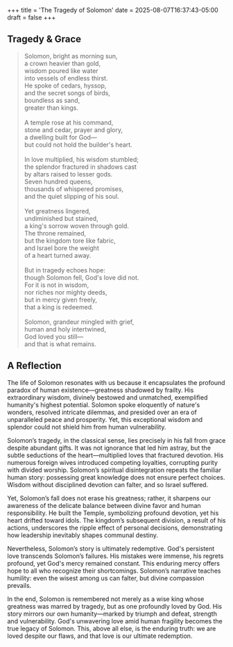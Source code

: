 +++
title = 'The Tragedy of Solomon'
date = 2025-08-07T16:37:43-05:00
draft = false
+++

## Tragedy & Grace
> <div class=noindent>Solomon, bright as morning sun,<br/>
> a crown heavier than gold,<br/>
> wisdom poured like water<br/>
> into vessels of endless thirst.<br/>
> He spoke of cedars, hyssop,<br/>
> and the secret songs of birds,<br/>
> boundless as sand,<br/>
> greater than kings.<br/><br/>
> A temple rose at his command,<br/>
> stone and cedar, prayer and glory,<br/>
> a dwelling built for God—<br/>
> but could not hold the builder's heart.<br/><br/>
> In love multiplied, his wisdom stumbled;<br/>
> the splendor fractured in shadows cast<br/>
> by altars raised to lesser gods.<br/>
> Seven hundred queens,<br/>
> thousands of whispered promises,<br/>
> and the quiet slipping of his soul.<br/><br/>
> Yet greatness lingered,<br/>
> undiminished but stained,<br/>
> a king's sorrow woven through gold.<br/>
> The throne remained,<br/>
> but the kingdom tore like fabric,<br/>
> and Israel bore the weight<br/>
> of a heart turned away.<br/><br/>
> But in tragedy echoes hope:<br/>
> though Solomon fell, God's love did not.<br/>
> For it is not in wisdom,<br/>
> nor riches nor mighty deeds,<br/>
> but in mercy given freely,<br/>
> that a king is redeemed.<br/><br/>
> Solomon, grandeur mingled with grief,<br/>
> human and holy intertwined,<br/>
> God loved you still—<br/>
> and that is what remains.

## A Reflection
The life of Solomon resonates with us because it encapsulates the profound paradox of human existence—greatness shadowed by frailty. His extraordinary wisdom, divinely bestowed and unmatched, exemplified humanity's highest potential. Solomon spoke eloquently of nature's wonders, resolved intricate dilemmas, and presided over an era of unparalleled peace and prosperity. Yet, this exceptional wisdom and splendor could not shield him from human vulnerability.

Solomon’s tragedy, in the classical sense, lies precisely in his fall from grace despite abundant gifts. It was not ignorance that led him astray, but the subtle seductions of the heart—multiplied loves that fractured devotion. His numerous foreign wives introduced competing loyalties, corrupting purity with divided worship. Solomon’s spiritual disintegration repeats the familiar human story: possessing great knowledge does not ensure perfect choices. Wisdom without disciplined devotion can falter, and so Israel suffered.

Yet, Solomon’s fall does not erase his greatness; rather, it sharpens our awareness of the delicate balance between divine favor and human responsibility. He built the Temple, symbolizing profound devotion, yet his heart drifted toward idols. The kingdom’s subsequent division, a result of his actions, underscores the ripple effect of personal decisions, demonstrating how leadership inevitably shapes communal destiny.

Nevertheless, Solomon’s story is ultimately redemptive. God's persistent love transcends Solomon’s failures. His mistakes were immense, his regrets profound, yet God's mercy remained constant. This enduring mercy offers hope to all who recognize their shortcomings. Solomon’s narrative teaches humility: even the wisest among us can falter, but divine compassion prevails.

In the end, Solomon is remembered not merely as a wise king whose greatness was marred by tragedy, but as one profoundly loved by God. His story mirrors our own humanity—marked by triumph and defeat, strength and vulnerability. God's unwavering love amid human fragility becomes the true legacy of Solomon. This, above all else, is the enduring truth: we are loved despite our flaws, and that love is our ultimate redemption.
